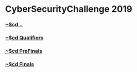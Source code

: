 # CyberSecurityChallenge 2019

### [~$cd ..](../)
### [~$cd Qualifiers](./Qualifiers)
### [~$cd PreFinals](./PreFinals)
### [~$cd Finals](./Finals)
